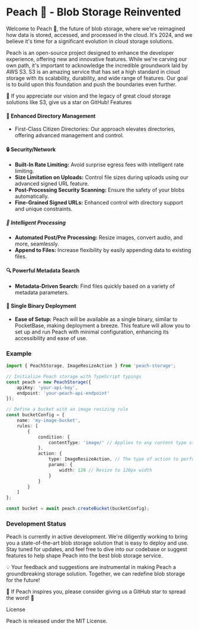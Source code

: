 # Peach 🍑 - Blob Storage Reinvented

Welcome to Peach 🍑, the future of blob storage, where we've reimagined how data is stored, accessed, and processed in the cloud. It's 2024, and we believe it's time for a significant evolution in cloud storage solutions.

Peach is an open-source project designed to enhance the developer experience, offering new and innovative features. While we're carving our own path, it's important to acknowledge the incredible groundwork laid by AWS S3. S3 is an amazing service that has set a high standard in cloud storage with its scalability, durability, and wide range of features. Our goal is to build upon this foundation and push the boundaries even further.

🌟 If you appreciate our vision and the legacy of great cloud storage solutions like S3, give us a star on GitHub!
Features

#### 📁 Enhanced Directory Management

- First-Class Citizen Directories: Our approach elevates directories, offering advanced management and control.

#### 🔒 Security/Network

- **Built-In Rate Limiting:** Avoid surprise egress fees with intelligent rate limiting. 
- **Size Limitation on Uploads:** Control file sizes during uploads using our advanced signed URL feature.
- **Post-Processing Security Scanning:** Ensure the safety of your blobs automatically.
- **Fine-Grained Signed URLs:** Enhanced control with directory support and unique constraints.

##### 🔄 Intelligent Processing

- **Automated Post/Pre Processing:** Resize images, convert audio, and more, seamlessly.
- **Append to Files:** Increase flexibility by easily appending data to existing files.

#### 🔍 Powerful Metadata Search

- **Metadata-Driven Search:** Find files quickly based on a variety of metadata parameters.

#### 🚀 Single Binary Deployment

- **Ease of Setup:** Peach will be available as a single binary, similar to PocketBase, making deployment a breeze. This feature will allow you to set up and run Peach with minimal configuration, enhancing its accessibility and ease of use.

### Example
```typescript
import { PeachStorage, ImageResizeAction } from 'peach-storage';

// Initialize Peach storage with TypeScript typings
const peach = new PeachStorage({
    apiKey: 'your-api-key',
    endpoint: 'your-peach-api-endpoint'
});

// Define a bucket with an image resizing rule
const bucketConfig = {
    name: 'my-image-bucket',
    rules: [
        {
            condition: {
                contentType: 'image/' // Applies to any content type starting with 'image/'
            },
            action: {
                type: ImageResizeAction, // The type of action to perform, in this case, image resizing
                params: {
                    width: 120 // Resize to 120px width
                }
            }
        }
    ]
};

const bucket = await peach.createBucket(bucketConfig);
```

### **Development Status**

Peach is currently in active development. We're diligently working to bring you a state-of-the-art blob storage solution that is easy to deploy and use. Stay tuned for updates, and feel free to dive into our codebase or suggest features to help shape Peach into the best blob storage service.

💡 Your feedback and suggestions are instrumental in making Peach a groundbreaking storage solution. Together, we can redefine blob storage for the future!

🌟 If Peach inspires you, please consider giving us a GitHub star to spread the word! 🌟

License

Peach is released under the MIT License.
